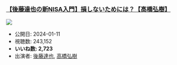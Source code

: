 ### [【後藤達也の新NISA入門】損しないためには？【高橋弘樹】](https://www.youtube.com/watch?v=e9drRMOcscY)
[![](https://img.youtube.com/vi/e9drRMOcscY/sddefault.jpg)](https://www.youtube.com/watch?v=e9drRMOcscY)
-   公開日: 2024-01-11
-   視聴数: 243,152
-   **いいね数: 2,723**
-   出演者: [後藤達也](/rehacq_fan/people/後藤達也 "wikilink"), [高橋弘樹](/rehacq_fan/people/高橋弘樹 "wikilink")
